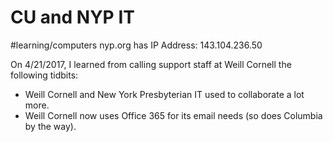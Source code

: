 # CU and NYP IT
#learning/computers
nyp.org has IP Address: 143.104.236.50

On 4/21/2017, I learned from calling support staff at Weill Cornell the following tidbits:

* Weill Cornell and New York Presbyterian IT used to collaborate a lot more.
* Weill Cornell now uses Office 365 for its email needs (so does Columbia by the way).
